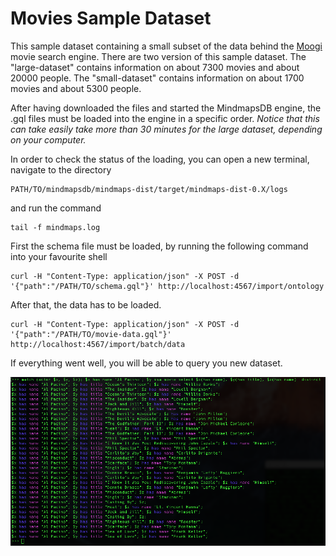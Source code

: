 Movies Sample Dataset
=====================

This sample dataset containing a small subset of the data behind the [Moogi](http://moogi.co) movie search engine.
There are two version of this sample dataset.
The "large-dataset" contains information on about 7300 movies and about 20000 people.
The "small-dataset" contains information on about 1700 movies and about 5300 people.

After having downloaded the files and started the MindmapsDB engine, the .gql files must be loaded into the engine in a specific order. _Notice that this can take easily take more than 30 minutes for the large dataset, depending on your computer._

In order to check the status of the loading, you can open a new terminal, navigate to the directory

```
PATH/TO/mindmapsdb/mindmaps-dist/target/mindmaps-dist-0.X/logs
```

and run the command

```
tail -f mindmaps.log
```

First the schema file must be loaded, by running the following command into your favourite shell
```
curl -H "Content-Type: application/json" -X POST -d '{"path":"/PATH/TO/schema.gql"}' http://localhost:4567/import/ontology
```
After that, the data has to be loaded. 
```
curl -H "Content-Type: application/json" -X POST -d '{"path":"/PATH/TO/movie-data.gql"}' http://localhost:4567/import/batch/data
```

If everything went well, you will be able to query you new dataset.

![Example Query](img/movie_query.png)

